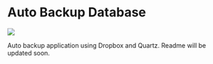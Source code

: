 # Auto Backup Database
 
![](https://img.shields.io/static/v1?label=.Net%20Core&message=3.1&color=)

Auto backup application using Dropbox and Quartz. Readme will be updated soon.

